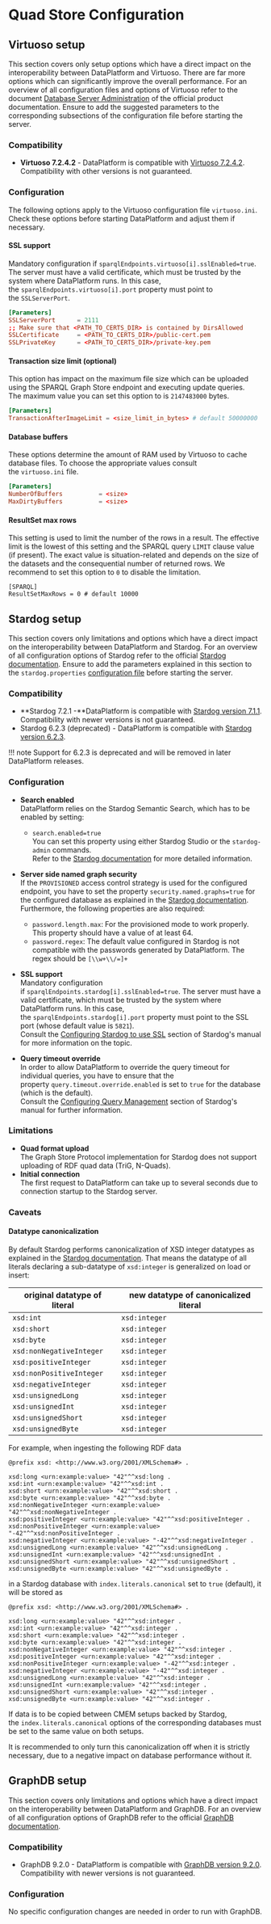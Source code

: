 # Quad Store Configuration

## Virtuoso setup

This section covers only setup options which have a direct impact on the interoperability between DataPlatform and Virtuoso. There are far more options which can significantly improve the overall performance. For an overview of all configuration files and options of Virtuoso refer to the document [Database Server Administration](http://docs.openlinksw.com/virtuoso/databaseadmsrv.html) of the official product documentation. Ensure to add the suggested parameters to the corresponding subsections of the configuration file before starting the server.

### Compatibility

- **Virtuoso 7.2.4.2** - DataPlatform is compatible with [Virtuoso 7.2.4.2](https://github.com/openlink/virtuoso-opensource/releases/tag/v7.2.4.2). Compatibility with other versions is not guaranteed.

### Configuration

The following options apply to the Virtuoso configuration file `virtuoso.ini`. Check these options before starting DataPlatform and adjust them if necessary.

#### SSL support

Mandatory configuration if `sparqlEndpoints.virtuoso[i].sslEnabled=true`. The server must have a valid certificate, which must be trusted by the system where DataPlatform runs. In this case, the `sparqlEndpoints.virtuoso[i].port` property must point to the `SSLServerPort`.

```conf
[Parameters]
SSLServerPort      = 2111
;; Make sure that <PATH_TO_CERTS_DIR> is contained by DirsAllowed
SSLCertificate     = <PATH_TO_CERTS_DIR>/public-cert.pem
SSLPrivateKey      = <PATH_TO_CERTS_DIR>/private-key.pem

```

#### Transaction size limit (optional)

This option has impact on the maximum file size which can be uploaded using the SPARQL Graph Store endpoint and executing update queries.\
The maximum value you can set this option to is `2147483000` bytes.

```conf
[Parameters]
TransactionAfterImageLimit = <size_limit_in_bytes> # default 50000000

```

#### Database buffers

These options determine the amount of RAM used by Virtuoso to cache database files. To choose the appropriate values consult the `virtuoso.ini` file.

```conf
[Parameters]
NumberOfBuffers          = <size>
MaxDirtyBuffers          = <size>

```

#### ResultSet max rows

This setting is used to limit the number of the rows in a result. The effective limit is the lowest of this setting and the SPARQL query `LIMIT` clause value (if present). The exact value is situation-related and depends on the size of the datasets and the consequential number of returned rows. We recommend to set this option to `0` to disable the limitation.

```turtle
[SPARQL]
ResultSetMaxRows = 0 # default 10000

```

## Stardog setup

This section covers only limitations and options which have a direct impact on the interoperability between DataPlatform and Stardog. For an overview of all configuration options of Stardog refer to the official [Stardog documentation](http://docs.stardog.com/). Ensure to add the parameters explained in this section to the `stardog.properties` [configuration file](http://docs.stardog.com/#_configuring_stardog_server) before starting the server.

### Compatibility  <!-- stardog setup -->

- **Stardog 7.2.1 -**DataPlatform is compatible with [Stardog version 7.1.1](http://docs.stardog.com/). Compatibility with newer versions is not guaranteed.
- Stardog 6.2.3 (deprecated) - DataPlatform is compatible with [Stardog version 6.2.3](https://www.stardog.com/docs/6.2.3/).

 !!! note
    Support for 6.2.3 is deprecated and will be removed in later DataPlatform releases.

### Configuration  <!-- stardog setup -->

- **Search enabled**\
    DataPlatform relies on the Stardog Semantic Search, which has to be enabled by setting:
  - `search.enabled=true`\
        You can set this property using either Stardog Studio or the `stardog-admin` commands.\
        Refer to the [Stardog documentation](https://www.stardog.com/docs/#_configuration_options) for more detailed information.
- **Server side named graph security**\
    If the `PROVISIONED` access control strategy is used for the configured endpoint, you have to set the property `security.named.graphs=true` for the configured database as explained in the [Stardog documentation](http://docs.stardog.com/#_named_graph_security). Furthermore, the following properties are also required:
  - `password.length.max`: For the provisioned mode to work properly. This property should have a value of at least 64.
  - `password.regex`: The default value configured in Stardog is not compatible with the passwords generated by DataPlatform. The regex should be `[\\w+\\/=]+`

- **SSL support**\
    Mandatory configuration if `sparqlEndpoints.stardog[i].sslEnabled=true`. The server must have a valid certificate, which must be trusted by the system where DataPlatform runs. In this case, the `sparqlEndpoints.stardog[i].port` property must point to the SSL port (whose default value is `5821`).\
    Consult the [Configuring Stardog to use SSL](https://www.stardog.com/docs/#_configuring_stardog_to_use_ssl) section of Stardog's manual for more information on the topic.
- **Query timeout override**\
    In order to allow DataPlatform to override the query timeout for individual queries, you have to ensure that the property `query.timeout.override.enabled` is set to `true` for the database (which is the default).\
    Consult the [Configuring Query Management](https://www.stardog.com/docs/#_configuring_query_management) section of Stardog's manual for further information.

### Limitations

- **Quad format upload**\
    The Graph Store Protocol implementation for Stardog does not support uploading of RDF quad data (TriG, N-Quads).
- **Initial connection**\
    The first request to DataPlatform can take up to several seconds due to connection startup to the Stardog server.

### Caveats

#### Datatype canonicalization

By default Stardog performs canonicalization of XSD integer datatypes as explained in the [Stardog documentation](https://www.stardog.com/docs/#_canonicalized_literals). That means the datatype of all literals declaring a sub-datatype of `xsd:integer` is generalized on load or insert:

| original datatype of literal | new datatype of canonicalized literal |
| ---------------------------- | ------------------------------------- |
| `xsd:int`                    | `xsd:integer`                         |
| `xsd:short`                  | `xsd:integer`                         |
| `xsd:byte`                   | `xsd:integer`                         |
| `xsd:nonNegativeInteger`     | `xsd:integer`                         |
| `xsd:positiveInteger`        | `xsd:integer`                         |
| `xsd:nonPositiveInteger`     | `xsd:integer`                         |
| `xsd:negativeInteger`        | `xsd:integer`                         |
| `xsd:unsignedLong`           | `xsd:integer`                         |
| `xsd:unsignedInt`            | `xsd:integer`                         |
| `xsd:unsignedShort`          | `xsd:integer`                         |
| `xsd:unsignedByte`           | `xsd:integer`                         |

For example, when ingesting the following RDF data

```turtle
@prefix xsd: <http://www.w3.org/2001/XMLSchema#> .

xsd:long <urn:example:value> "42"^^xsd:long .
xsd:int <urn:example:value> "42"^^xsd:int .
xsd:short <urn:example:value> "42"^^xsd:short .
xsd:byte <urn:example:value> "42"^^xsd:byte .
xsd:nonNegativeInteger <urn:example:value> "42"^^xsd:nonNegativeInteger .
xsd:positiveInteger <urn:example:value> "42"^^xsd:positiveInteger .
xsd:nonPositiveInteger <urn:example:value> "-42"^^xsd:nonPositiveInteger .
xsd:negativeInteger <urn:example:value> "-42"^^xsd:negativeInteger .
xsd:unsignedLong <urn:example:value> "42"^^xsd:unsignedLong .
xsd:unsignedInt <urn:example:value> "42"^^xsd:unsignedInt .
xsd:unsignedShort <urn:example:value> "42"^^xsd:unsignedShort .
xsd:unsignedByte <urn:example:value> "42"^^xsd:unsignedByte .

```

in a Stardog database with `index.literals.canonical` set to `true` (default), it will be stored as

```turtle
@prefix xsd: <http://www.w3.org/2001/XMLSchema#> .

xsd:long <urn:example:value> "42"^^xsd:integer .
xsd:int <urn:example:value> "42"^^xsd:integer .
xsd:short <urn:example:value> "42"^^xsd:integer .
xsd:byte <urn:example:value> "42"^^xsd:integer .
xsd:nonNegativeInteger <urn:example:value> "42"^^xsd:integer .
xsd:positiveInteger <urn:example:value> "42"^^xsd:integer .
xsd:nonPositiveInteger <urn:example:value> "-42"^^xsd:integer .
xsd:negativeInteger <urn:example:value> "-42"^^xsd:integer .
xsd:unsignedLong <urn:example:value> "42"^^xsd:integer .
xsd:unsignedInt <urn:example:value> "42"^^xsd:integer .
xsd:unsignedShort <urn:example:value> "42"^^xsd:integer .
xsd:unsignedByte <urn:example:value> "42"^^xsd:integer .

```

If data is to be copied between CMEM setups backed by Stardog, the `index.literals.canonical` options of the corresponding databases must be set to the same value on both setups.

It is recommended to only turn this canonicalization off when it is strictly necessary, due to a negative impact on database performance without it.

## GraphDB setup

This section covers only limitations and options which have a direct impact on the interoperability between DataPlatform and GraphDB. For an overview of all configuration options of GraphDB refer to the official [GraphDB documentation](http://graphdb.ontotext.com/documentation/).

### Compatibility  <!-- graphdb setup -->

- GraphDB 9.2.0 - DataPlatform is compatible with [GraphDB version 9.2.0](http://graphdb.ontotext.com/documentation/standard/release-notes.html#graphdb-9-2-0). Compatibility with newer versions is not guaranteed.

### Configuration  <!-- graphdb setup -->

No specific configuration changes are needed in order to run with GraphDB.
